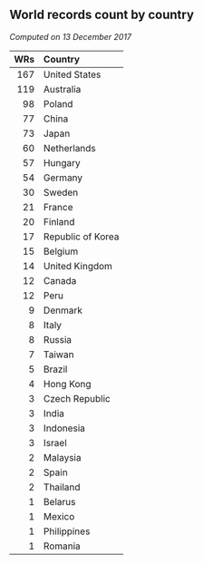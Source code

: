 ## World records count by country

*Computed on 13 December 2017*

| WRs | Country |
| ---: | :--- |
| 167 | United States |
| 119 | Australia |
| 98 | Poland |
| 77 | China |
| 73 | Japan |
| 60 | Netherlands |
| 57 | Hungary |
| 54 | Germany |
| 30 | Sweden |
| 21 | France |
| 20 | Finland |
| 17 | Republic of Korea |
| 15 | Belgium |
| 14 | United Kingdom |
| 12 | Canada |
| 12 | Peru |
| 9 | Denmark |
| 8 | Italy |
| 8 | Russia |
| 7 | Taiwan |
| 5 | Brazil |
| 4 | Hong Kong |
| 3 | Czech Republic |
| 3 | India |
| 3 | Indonesia |
| 3 | Israel |
| 2 | Malaysia |
| 2 | Spain |
| 2 | Thailand |
| 1 | Belarus |
| 1 | Mexico |
| 1 | Philippines |
| 1 | Romania |
